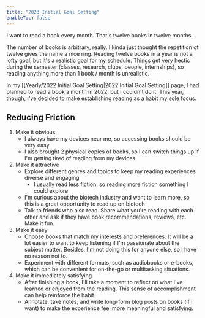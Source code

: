 ```yaml
---
title: "2023 Initial Goal Setting"
enableToc: false
---
```


I want to read a book every month. That's twelve books in twelve months. 

The number of books is arbitrary, really. I kinda just thought the repetition of twelve gives the name a nice ring. Reading twelve books in a year is not a lofty goal, but it's a realistic goal for my schedule. Things get very hectic during the semester (classes, research, clubs, people, internships), so reading anything more than 1 book / month is unrealistic. 

In my [[Yearly/2022 Initial Goal Setting|2022 Initial Goal Setting]] page, I had planned to read a book a month in 2022, but I couldn't do it. This year, though, I've decided to make establishing reading as a habit my sole focus.

## Reducing Friction
1. Make it obvious
	- I always have my devices near me, so accessing books should be very easy
	- I also brought 2 physical copies of books, so I can switch things up if I'm getting tired of reading from my devices
2.  Make it attractive
	- Explore different genres and topics to keep my reading experiences diverse and engaging
		- I usually read less fiction, so reading more fiction something I could explore
	- I'm curious about the biotech industry and want to learn more, so this is a great opportunity to read up on biotech
	- Talk to friends who also read. Share what you're reading with each other and ask if they have book recommendations, reviews, etc. Make it fun.
3. Make it easy
	- Choose books that match my interests and preferences. It will be a lot easier to want to keep listening if I'm passionate about the subject matter. Besides, I'm not doing this for anyone else, so I have no reason not to.
	- Experiment with different formats, such as audiobooks or e-books, which can be convenient for on-the-go or multitasking situations.
4. Make it immediately satisfying
	- After finishing a book, I'll take a moment to reflect on what I've learned or enjoyed from the reading. This sense of accomplishment can help reinforce the habit.
	- Annotate, take notes, and write long-form blog posts on books (if I want) to make the experience feel more meaningful and satisfying.